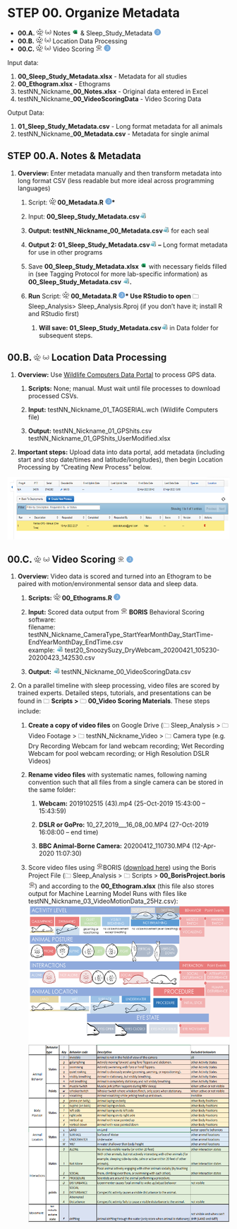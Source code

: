 # **STEP 00. Organize Metadata**

* **00.A.** <img src="../media/image11.png" width="15" height="15" alt="Automation" /> <img src="../media/image12.png" width="15" height="15" alt="Manual icon" /> Notes <img src="../media/image13.png" width="15" height="15" alt="Excel logo" /> & Sleep_Study_Metadata <img src="../media/image14.png" width="15" height="15" alt="R_logo" />
* **00.B.** <img src="../media/image11.png" width="15" height="15" alt="Automation" /> <img src="../media/image12.png" width="15" height="15" alt="Manual icon" />  Location Data Processing
* **00.C.** <img src="../media/image11.png" width="15" height="15" alt="Automation" /> <img src="../media/image12.png" width="15" height="15" alt="Manual icon" />  Video Scoring <img src="../media/image15.png" width="15" height="15" alt="BORIS logo" /> <img src="../media/image14.png" width="15" height="15" alt="R_logo" />

Input data:

1. **00_Sleep_Study_Metadata.xlsx** - Metadata for all studies
2. **00_Ethogram.xlsx** - Ethograms
3. testNN_Nickname_**00_Notes.xlsx** - Original data entered in Excel
4. testNN_Nickname_**00_VideoScoringData** - Video Scoring Data

Output Data: 

1. **01_Sleep_Study_Metadata.csv** - Long format metadata for all animals
2. testNN_Nickname_**00_Metadata.csv** - Metadata for single animal

## **STEP 00.A**. Notes & Metadata
1.  **Overview:** Enter metadata manually and then transform metadata
    into long format CSV (less readable but more ideal across
    programming languages)

    1.  Script:
        <img src="../media/image11.png" width="15" height="15" alt="Automation" />
        **00_Metadata.R**
        <img src="../media/image14.png" width="15" height="15" alt="RStudio logo" />**\***

    2.  Input:
        **00_Sleep_Study_Metadata.csv**<img src="../media/image74.png" width="15" height="15" alt="CSV" />

    3.  **Output:
        testNN_Nickname_00_Metadata.csv**<img src="../media/image74.png" width="15" height="15" alt="CSV"/>
        for each seal

    4.  **Output 2:
        01_Sleep_Study_Metadata.csv**<img src="../media/image74.png" width="15" height="15" alt="CSV"/>
        **–** Long format metadata for use in other programs

    5.  Save **00_Sleep_Study_Metadata.xlsx**
        <img src="../media/image75.png" width="15" height="15" alt="Excel logo" /> with necessary fields filled in
        (see Tagging Protocol for more lab-specific information) as
        **00_Sleep_Study_Metadata.csv**
        <img src="../media/image74.png" width="15" height="15" alt="CSV" />**.**

    6.  **Run** Script:
        <img src="../media/image11.png" width="15" height="15" alt="Automation" />
        **00_Metadata.R**
        <img src="../media/image14.png" width="15" height="15" alt="RStudio logo" />**\* Use RStudio to open** 🗀 Sleep_Analysis\> Sleep_Analysis.Rproj (if you don’t have it; install R and RStudio first)

        1.  **Will save:
            01_Sleep_Study_Metadata.csv**<img src="../media/image74.png" width="15" height="15" alt="CSV" />
            in Data folder for subsequent steps.

## **00.B.** <img src="../media/image11.png" width="15" height="15" alt="Automation" /> <img src="../media/image12.png" width="15" height="15" alt="Manual icon" />  Location Data Processing

1.  **Overview:** Use [Wildlife Computers Data
    Portal](https://my.wildlifecomputers.com/data/) to process GPS data.

    1.  **Scripts:** None; manual. Must wait until file processes to
        download processed CSVs.

    2.  **Input:** testNN_Nickname_01_TAGSERIAL.wch (Wildlife Computers
        file)

    3.  **Output:** testNN_Nickname_01_GPShits.csv
        testNN_Nickname_01_GPShits_UserModified.xlsx

2.  **Important steps:** Upload data into data portal, add metadata
    (including start and stop date/times and latitude/longitudes), then
    begin Location Processing by “Creating New Process” below.

<img src="../media/image76.png" style="width:6.5in;height:1.47708in"
alt="Graphical user interface, application Description automatically generated" />

## **00.C.** <img src="../media/image11.png" width="15" height="15" alt="Automation" /> <img src="../media/image12.png" width="15" height="15" alt="Manual icon" />  Video Scoring <img src="../media/image15.png" width="15" height="15" alt="BORIS logo" /> <img src="../media/image14.png" width="15" height="15" alt="R_logo" />

1.  **Overview:** Video data is scored and turned into an Ethogram to be
    paired with motion/environmental sensor data and sleep data.

    1.  **Scripts:**
        <img src="../media/image11.png" width="15" height="15" alt="Automation"/>
        **00_Ethograms.R**
        <img src="../media/image14.png" width="15" height="15" alt="R studio" />

    2.  **Input:** Scored data output from
        <img src="../media/image15.png" width="15" height="15" alt="BORIS" />
        **BORIS** Behavioral Scoring software:  
        filename:
        testNN_Nickname_CameraType_StartYearMonthDay_StartTime-EndYearMonthDay_EndTime.csv  
        example:
        <img src="../media/image74.png" width="15" height="15" alt="CSV"/>
        test20_SnoozySuzy_DryWebcam_20200421_105230-20200423_142530.csv

    3.  **Output:**
        <img src="../media/image74.png" width="15" height="15" alt="CSV" />
        testNN_Nickname_00_VideoScoringData.csv

2.  On a parallel timeline with sleep processing, video files are scored
    by trained experts. Detailed steps, tutorials, and presentations can
    be found in 🗀 **Scripts \>** 🗀 **00_Video Scoring Materials**. These
    steps include:

    1.  **Create a copy of video files** on Google Drive (🗀
        Sleep_Analysis \> 🗀 Video Footage \> 🗀 testNN_Nickname_Video \>
        🗀 Camera type (e.g. Dry Recording Webcam for land webcam
        recording; Wet Recording Webcam for pool webcam recording; or
        High Resolution DSLR Videos)

    2.  **Rename video files** with systematic names, following naming
        convention such that all files from a single camera can be
        stored in the same folder:

        1.  **Webcam:** 2019102515 (43).mp4 (25-Oct-2019 15:43:00 –
            15:43:59)

        2.  **DSLR or GoPro:** 10_27_2019\_\_\_16_08_00.MP4 (27-Oct-2019
            16:08:00 – end time)

        3.  **BBC Animal-Borne Camera:** 20200412_110730.MP4
            (12-Apr-2020 11:07:30)

    3.  Score video files using
        <img src="../media/image15.png" width="15" height="15" alt="BORIS" />BORIS
        ([download here](https://boris.readthedocs.io/en/latest/)) using
        the Boris Project File (🗀 Sleep_Analysis \> 🗀 Scripts \>
        **00_BorisProject.boris**
        <img src="../media/image15.png" width="15" height="15" alt="BORIS" />)
        and according to the **00_Ethogram.xlsx** (this file also stores
        output for Machine Learning Model Runs with files like
        testNN_Nickname_03_VideoMotionData_25Hz.csv):  
        <img src="../media/image77.png" style="width:5.50347in;height:3.26768in"
        alt="Graphical user interface, website Description automatically generated" /><img src="../media/image78.png" style="width:5.46477in;height:4.18733in"
        alt="Table Description automatically generated" />